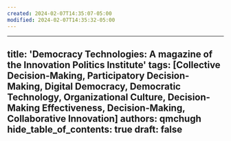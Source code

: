 ```yaml
---
created: 2024-02-07T14:35:07-05:00
modified: 2024-02-07T14:35:32-05:00
---
```


---
title: 'Democracy Technologies: A magazine of the Innovation Politics Institute'
tags: [Collective Decision-Making, Participatory Decision-Making, Digital Democracy, Democratic Technology, Organizational Culture, Decision-Making Effectiveness, Decision-Making, Collaborative Innovation]
authors: qmchugh
hide_table_of_contents: true
draft: false
---
